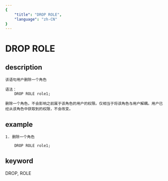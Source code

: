 ```yaml
---
{
    "title": "DROP ROLE",
    "language": "zh-CN"
}
---
```


# DROP ROLE
## description
    该语句用户删除一个角色
    
    语法：
        DROP ROLE role1;
        
    删除一个角色，不会影响之前属于该角色的用户的权限。仅相当于将该角色与用户解耦。用户已经从该角色中获取到的权限，不会改变。
    
## example

    1. 删除一个角色
   
        DROP ROLE role1;
        
## keyword
   DROP, ROLE     

